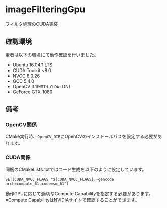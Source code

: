 ﻿# imageFilteringGpu
フィルタ処理のCUDA実装

## 確認環境
筆者は以下の環境にて動作確認を行いました。

* Ubuntu 16.04.1 LTS
* CUDA Toolkit v8.0
* NVCC 8.0.26
* GCC 5.4.0
* OpenCV 3.1(<code>WITH_CUDA</code>=ON)
* GeForce GTX 1080

## 備考
### OpenCV関係
CMake実行時、<code>OpenCV_DIR</code>にOpenCVのインストールパスを設定する必要があります。

### CUDA関係
同梱のCMakeLists.txtではコード生成を以下のように設定しています。

```
SET(CUDA_NVCC_FLAGS "${CUDA_NVCC_FLAGS};-gencode arch=compute_61,code=sm_61")
```

動作GPUに応じて適切なCompute Capabilityを指定する必要があります。<br>
※Compute Capabilityは[NVIDIAサイト](https://developer.nvidia.com/cuda-gpus)で確認することができます。
